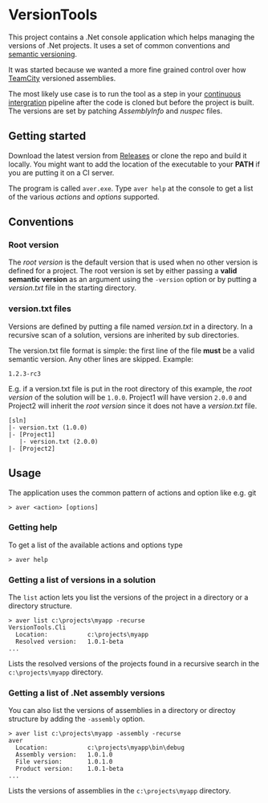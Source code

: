 VersionTools
============
This project contains a .Net console application which helps managing the versions of .Net projects. It uses a set of common conventions and [semantic versioning](http://semver.org/spec/v2.0.0.html). 

It was started because we wanted a more fine grained control over how [TeamCity](http://www.jetbrains.com/teamcity/) versioned assemblies. 

The most likely use case is to run the tool as a step in your [continuous intergration](http://en.wikipedia.org/wiki/Continuous_integration) pipeline after the code is cloned but before the project is built. The versions are set by patching _AssemblyInfo_ and _nuspec_ files. 

Getting started
---------------
Download the latest version from [Releases](https://github.com/derantell/VersionTools/releases) or clone the repo and build it locally. You might want to add the location of the executable to your **PATH** if you are putting it on a CI server.

The program is called `aver.exe`. Type `aver help` at the console to get a list of the various _actions_ and _options_ supported. 

Conventions
-----------

### Root version  

The _root version_ is the default version that is used when no other version is defined for a project. The root version is set by either passing a **valid semantic version** as an argument using the `-version` option or by putting a _version.txt_ file in the starting directory.

### version.txt files

Versions are defined by putting a file named _version.txt_ in a directory. In a recursive scan of a solution, versions are inherited by sub directories. 

The version.txt file format is simple: the first line of the file **must** be a valid semantic version. Any other lines are skipped. Example:

    1.2.3-rc3

E.g. if a version.txt file is put in the root directory of this example, the _root version_ of the solution will be `1.0.0`. Project1 will have version `2.0.0` and Project2 will inherit the _root version_ since it does not have a _version.txt_ file.

    [sln]
    |- version.txt (1.0.0)
    |- [Project1]
       |- version.txt (2.0.0)
    |- [Project2]

Usage
-----

The application uses the common pattern of actions and option like e.g. git 

```batchfile
> aver <action> [options]
```

### Getting help

To get a list of the available actions and options type

```batchfile
> aver help
```

### Getting a list of versions in a solution

The `list` action lets you list the versions of the project in a directory or a directory structure. 

```batchfile
> aver list c:\projects\myapp -recurse
VersionTools.Cli
  Location:           c:\projects\myapp
  Resolved version:   1.0.1-beta
...
```

Lists the resolved versions of the projects found in a recursive search in the `c:\projects\myapp` directory. 

### Getting a list of .Net assembly versions

You can also list the versions of assemblies in a directory or directoy structure by adding the `-assembly` option. 

```batchfile
> aver list c:\projects\myapp -assembly -recurse
aver
  Location:           c:\projects\myapp\bin\debug
  Assembly version:   1.0.1.0
  File version:       1.0.1.0
  Product version:    1.0.1-beta
...
```

Lists the versions of assemblies in the `c:\projects\myapp` directory.

